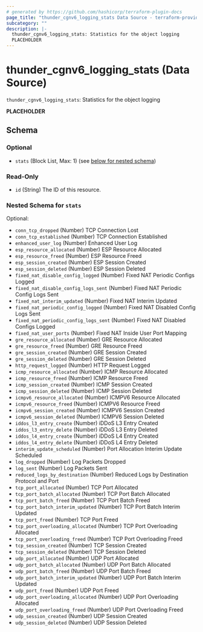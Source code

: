```yaml
---
# generated by https://github.com/hashicorp/terraform-plugin-docs
page_title: "thunder_cgnv6_logging_stats Data Source - terraform-provider-thunder"
subcategory: ""
description: |-
  thunder_cgnv6_logging_stats: Statistics for the object logging
  PLACEHOLDER
---
```


# thunder_cgnv6_logging_stats (Data Source)

`thunder_cgnv6_logging_stats`: Statistics for the object logging

__PLACEHOLDER__



<!-- schema generated by tfplugindocs -->
## Schema

### Optional

- `stats` (Block List, Max: 1) (see [below for nested schema](#nestedblock--stats))

### Read-Only

- `id` (String) The ID of this resource.

<a id="nestedblock--stats"></a>
### Nested Schema for `stats`

Optional:

- `conn_tcp_dropped` (Number) TCP Connection Lost
- `conn_tcp_established` (Number) TCP Connection Established
- `enhanced_user_log` (Number) Enhanced User Log
- `esp_resource_allocated` (Number) ESP Resource Allocated
- `esp_resource_freed` (Number) ESP Resource Freed
- `esp_session_created` (Number) ESP Session Created
- `esp_session_deleted` (Number) ESP Session Deleted
- `fixed_nat_disable_config_logged` (Number) Fixed NAT Periodic Configs Logged
- `fixed_nat_disable_config_logs_sent` (Number) Fixed NAT Periodic Config Logs Sent
- `fixed_nat_interim_updated` (Number) Fixed NAT Interim Updated
- `fixed_nat_periodic_config_logged` (Number) Fixed NAT Disabled Config Logs Sent
- `fixed_nat_periodic_config_logs_sent` (Number) Fixed NAT Disabled Configs Logged
- `fixed_nat_user_ports` (Number) Fixed NAT Inside User Port Mapping
- `gre_resource_allocated` (Number) GRE Resource Allocated
- `gre_resource_freed` (Number) GRE Resource Freed
- `gre_session_created` (Number) GRE Session Created
- `gre_session_deleted` (Number) GRE Session Deleted
- `http_request_logged` (Number) HTTP Request Logged
- `icmp_resource_allocated` (Number) ICMP Resource Allocated
- `icmp_resource_freed` (Number) ICMP Resource Freed
- `icmp_session_created` (Number) ICMP Session Created
- `icmp_session_deleted` (Number) ICMP Session Deleted
- `icmpv6_resource_allocated` (Number) ICMPV6 Resource Allocated
- `icmpv6_resource_freed` (Number) ICMPV6 Resource Freed
- `icmpv6_session_created` (Number) ICMPV6 Session Created
- `icmpv6_session_deleted` (Number) ICMPV6 Session Deleted
- `iddos_l3_entry_create` (Number) iDDoS L3 Entry Created
- `iddos_l3_entry_delete` (Number) iDDoS L3 Entry Deleted
- `iddos_l4_entry_create` (Number) iDDoS L4 Entry Created
- `iddos_l4_entry_delete` (Number) iDDoS L4 Entry Deleted
- `interim_update_scheduled` (Number) Port Allocation Interim Update Scheduled
- `log_dropped` (Number) Log Packets Dropped
- `log_sent` (Number) Log Packets Sent
- `reduced_logs_by_destination` (Number) Reduced Logs by Destination Protocol and Port
- `tcp_port_allocated` (Number) TCP Port Allocated
- `tcp_port_batch_allocated` (Number) TCP Port Batch Allocated
- `tcp_port_batch_freed` (Number) TCP Port Batch Freed
- `tcp_port_batch_interim_updated` (Number) TCP Port Batch Interim Updated
- `tcp_port_freed` (Number) TCP Port Freed
- `tcp_port_overloading_allocated` (Number) TCP Port Overloading Allocated
- `tcp_port_overloading_freed` (Number) TCP Port Overloading Freed
- `tcp_session_created` (Number) TCP Session Created
- `tcp_session_deleted` (Number) TCP Session Deleted
- `udp_port_allocated` (Number) UDP Port Allocated
- `udp_port_batch_allocated` (Number) UDP Port Batch Allocated
- `udp_port_batch_freed` (Number) UDP Port Batch Freed
- `udp_port_batch_interim_updated` (Number) UDP Port Batch Interim Updated
- `udp_port_freed` (Number) UDP Port Freed
- `udp_port_overloading_allocated` (Number) UDP Port Overloading Allocated
- `udp_port_overloading_freed` (Number) UDP Port Overloading Freed
- `udp_session_created` (Number) UDP Session Created
- `udp_session_deleted` (Number) UDP Session Deleted


